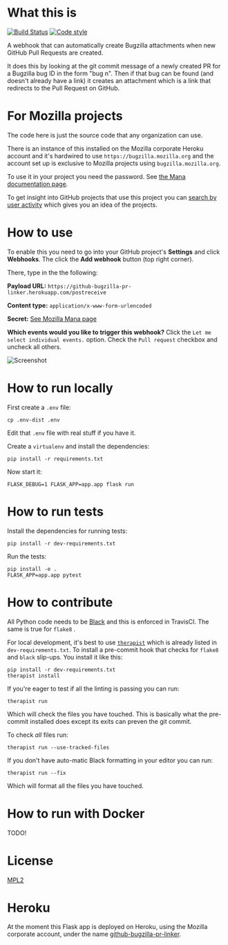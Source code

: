 What this is
============

[![Build Status](https://travis-ci.org/mozilla/github-bugzilla-pr-linker.svg?branch=master)](https://travis-ci.org/mozilla/github-bugzilla-pr-linker)
[![Code style](https://img.shields.io/badge/Code%20style-black-000000.svg)](https://github.com/ambv/black)

A webhook that can automatically create Bugzilla attachments
when new GitHub Pull Requests are created.

It does this by looking at the git commit message of a newly created PR for a Bugzilla bug
ID in the form "bug n". Then if that bug can be found (and doesn't
already have a link) it creates an attachment which is a link that redirects
to the Pull Request on GitHub.

For Mozilla projects
====================

The code here is just the source code that any organization can use.

There is an instance of this installed on the Mozilla corporate Heroku account
and it's hardwired to use `https://bugzilla.mozilla.org` and the account
set up is exclusive to Mozilla projects using `bugzilla.mozilla.org`.

To use it in your project you need the password. See
[the Mana documentation page](https://mana.mozilla.org/wiki/display/WebDev/GitHub+Bugzilla+PR+Linker).

To get insight into GitHub projects that use this project you can [search by user activity](https://bugzilla.mozilla.org/page.cgi?id=user_activity.html&action=run&from=-14d&who=pulgasaur%40mozilla.bugs) 
which gives you an idea of the projects.

How to use
==========

To enable this you need to go into your GitHub project's **Settings** and
click **Webhooks**. The click the **Add webhook** button (top right corner).

There, type in the the following:

  **Payload URL:** `https://github-bugzilla-pr-linker.herokuapp.com/postreceive`

  **Content type:** `application/x-www-form-urlencoded`

  **Secret:** [See Mozilla Mana page](https://mana.mozilla.org/wiki/display/WebDev/GitHub+Bugzilla+PR+Linker)

  **Which events would you like to trigger this webhook?** Click the
  `Let me select individual events.` option. Check the `Pull request`
  checkbox and uncheck all others.

![Screenshot](screenshot-github-webhook.png)


How to run locally
==================

First create a `.env` file:

    cp .env-dist .env

Edit that `.env` file with real stuff if you have it.

Create a `virtualenv` and install the dependencies:

    pip install -r requirements.txt

Now start it:

    FLASK_DEBUG=1 FLASK_APP=app.app flask run

How to run tests
================

Install the dependencies for running tests:

    pip install -r dev-requirements.txt

Run the tests:

    pip install -e .
    FLASK_APP=app.app pytest

How to contribute
=================

All Python code needs to be [Black](https://github.com/ambv/black) and this
is enforced in TravisCI. The same is true for `flake8` .

For local development, it's best to use [`therapist`](https://pypi.org/project/therapist)
which is already listed in `dev-requirements.txt`. To install a pre-commit
hook that checks for `flake8` and `black` slip-ups. You install it like this:

    pip install -r dev-requirements.txt
    therapist install

If you're eager to test if all the linting is passing you can run:

    therapist run

Which will check the files you have touched. This is basically what the
pre-commit installed does except its exits can preven the git commit.

To check *all* files run:

    therapist run --use-tracked-files

If you don't have auto-matic Black formatting in your editor you can run:

    therapist run --fix

Which will format all the files you have touched.

How to run with Docker
======================

TODO!


License
=======

[MPL2](http://www.mozilla.org/MPL/2.0/)


Heroku
======

At the moment this Flask app is deployed on Heroku, using the
Mozilla corporate account, under the name
[github-bugzilla-pr-linker](https://dashboard.heroku.com/apps/github-bugzilla-pr-linker).
